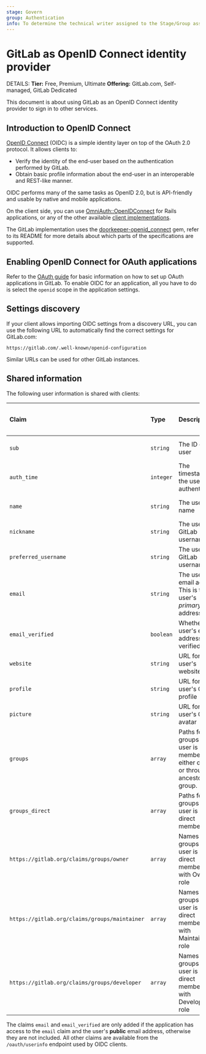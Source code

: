 ```yaml
---
stage: Govern
group: Authentication
info: To determine the technical writer assigned to the Stage/Group associated with this page, see https://handbook.gitlab.com/handbook/product/ux/technical-writing/#assignments
---
```


# GitLab as OpenID Connect identity provider

DETAILS:
**Tier:** Free, Premium, Ultimate
**Offering:** GitLab.com, Self-managed, GitLab Dedicated

This document is about using GitLab as an OpenID Connect identity provider
to sign in to other services.

## Introduction to OpenID Connect

[OpenID Connect](https://openid.net/connect/) \(OIDC) is a simple identity layer on top of the
OAuth 2.0 protocol. It allows clients to:

- Verify the identity of the end-user based on the authentication performed by GitLab.
- Obtain basic profile information about the end-user in an interoperable and REST-like manner.

OIDC performs many of the same tasks as OpenID 2.0, but is API-friendly and usable by native and
mobile applications.

On the client side, you can use [OmniAuth::OpenIDConnect](https://github.com/omniauth/omniauth_openid_connect) for Rails
applications, or any of the other available [client implementations](https://openid.net/developers/libraries/#connect).

The GitLab implementation uses the [doorkeeper-openid_connect](https://github.com/doorkeeper-gem/doorkeeper-openid_connect "Doorkeeper::OpenidConnect website") gem, refer
to its README for more details about which parts of the specifications
are supported.

## Enabling OpenID Connect for OAuth applications

Refer to the [OAuth guide](oauth_provider.md) for basic information on how to set up OAuth
applications in GitLab. To enable OIDC for an application, all you have to do
is select the `openid` scope in the application settings.

## Settings discovery

If your client allows importing OIDC settings from a discovery URL, you can use
the following URL to automatically find the correct settings for GitLab.com:

```plaintext
https://gitlab.com/.well-known/openid-configuration
```

Similar URLs can be used for other GitLab instances.

## Shared information

The following user information is shared with clients:

| Claim                | Type      | Description | Included in ID Token | Included in `userinfo` endpoint |
|:---------------------|:----------|:------------|:---------------------|:------------------------------|
| `sub`                | `string`  | The ID of the user | **{check-circle}** Yes | **{check-circle}** Yes |
| `auth_time`          | `integer` | The timestamp for the user's last authentication | **{check-circle}** Yes | **{dotted-circle}** No |
| `name`               | `string`  | The user's full name | **{check-circle}** Yes | **{check-circle}** Yes |
| `nickname`           | `string`  | The user's GitLab username | **{check-circle}** Yes| **{check-circle}** Yes |
| `preferred_username` | `string`  | The user's GitLab username | **{check-circle}** Yes | **{check-circle}** Yes |
| `email`              | `string`  | The user's email address<br>This is the user's *primary* email address | **{check-circle}** Yes | **{check-circle}** Yes |
| `email_verified`     | `boolean` | Whether the user's email address was verified | **{check-circle}** Yes | **{check-circle}** Yes |
| `website`            | `string`  | URL for the user's website | **{check-circle}** Yes | **{check-circle}** Yes |
| `profile`            | `string`  | URL for the user's GitLab profile | **{check-circle}** Yes | **{check-circle}** Yes|
| `picture`            | `string`  | URL for the user's GitLab avatar | **{check-circle}** Yes| **{check-circle}** Yes |
| `groups`             | `array`   | Paths for the groups the user is a member of, either directly or through an ancestor group. | **{dotted-circle}** No | **{check-circle}** Yes |
| `groups_direct`      | `array`   | Paths for the groups the user is a direct member of. | **{check-circle}** Yes | **{dotted-circle}** No |
| `https://gitlab.org/claims/groups/owner`      | `array`   | Names of the groups the user is a direct member of with Owner role | **{dotted-circle}** No | **{check-circle}** Yes |
| `https://gitlab.org/claims/groups/maintainer` | `array`   | Names of the groups the user is a direct member of with Maintainer role | **{dotted-circle}** No | **{check-circle}** Yes |
| `https://gitlab.org/claims/groups/developer`  | `array`   | Names of the groups the user is a direct member of with Developer role | **{dotted-circle}** No | **{check-circle}** Yes |

The claims `email` and `email_verified` are only added if the application has access to the `email` claim and the user's **public** email address, otherwise they are not included. All other claims are available from the `/oauth/userinfo` endpoint used by OIDC clients.
